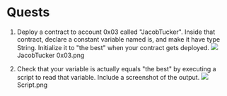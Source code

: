 # Quests
1. Deploy a contract to account 0x03 called "JacobTucker". Inside that contract, declare a constant variable named is, and make it have type String. Initialize it to "the best" when your contract gets deployed.
![](https://github.com/DarthNoobius/emerald--dapp-quests/blob/master/Chapter%203/Images/Day%201%20JacobTucker%200x03.png)
JacobTucker 0x03.png

2. Check that your variable is actually equals "the best" by executing a script to read that variable. Include a screenshot of the output.
![](https://github.com/DarthNoobius/emerald--dapp-quests/blob/master/Chapter%203/Images/Day%201%20Script.png)
Script.png
